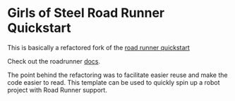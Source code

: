 # Girls of Steel Road Runner Quickstart

This is basically a refactored fork of the [road runner quickstart](github.com/acmerobotics/road-runner-quickstart)

Check out the roadrunner [docs](https://rr.brott.dev/docs/v1-0/tuning/).

The point behind the refactoring was to facilitate easier reuse and make the code easier to read. This template can be used to quickly spin up a robot project with Road Runner support.

